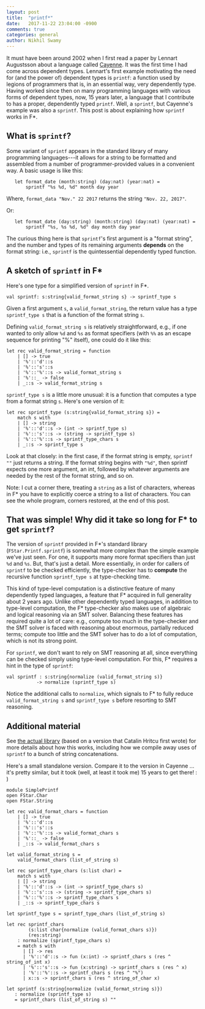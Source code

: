 ```yaml
---
layout: post
title:  "printf*"
date:   2017-11-22 23:04:00 -0900
comments: true
categories: general
author: Nikhil Swamy
---
```


It must have been around 2002 when I first read a paper by Lennart
Augustsson about a language called
[Cayenne](https://dl.acm.org/citation.cfm?doid=289423.289451). It was
the first time I had come across dependent types. Lennart's first
example motivating the need for (and the power of) dependent types is
`printf`: a function used by legions of programmers that is, in an
essential way, very dependently type. Having worked since then on many
programming languages with various forms of dependent types, now, 15
years later, a language that I contribute to has a proper, dependently
typed `printf`. Well, a `sprintf`, but Cayenne's example was also a
`sprintf`. This post is about explaining how `sprintf` works in F*.

## What is `sprintf`?

Some variant of `sprintf` appears in the standard library of many
programming languages---it allows for a string to be formatted and
assembled from a number of programmer-provided values in a convenient
way. A basic usage is like this:

```
   let format_date (month:string) (day:nat) (year:nat) =
       sprintf "%s %d, %d" month day year
```    

Where, `format_data "Nov." 22 2017` returns the string `"Nov. 22, 2017"`.

Or:

```
   let format_date (day:string) (month:string) (day:nat) (year:nat) =
       sprintf "%s, %s %d, %d" day month day year
```

The curious thing here is that `sprintf`'s first argument is a "format
string", and the number and types of its remaining arguments
**depends** on the format string: i.e., `sprintf` is the
quintessential dependently typed function.

## A sketch of `sprintf` in F\*

Here's one type for a simplified version of `sprintf` in F\*.

```
val sprintf: s:string{valid_format_string s} -> sprintf_type s
```

Given a first argument `s`, a `valid_format_string`, the return value
has a type `sprintf_type s` that is a function of the format string
`s`.

Defining `valid_format_string s` is relatively straightforward, e.g.,
if one wanted to only allow `%d` and `%s` as format specifiers (with
`%%` as an escape sequence for printing "%" itself), one could do it
like this:

```
let rec valid_format_string = function
    | [] -> true
    | '%'::'d'::s 
    | '%'::'s'::s 
    | '%'::'%'::s -> valid_format_string s    
    | '%'::_ -> false
    | _::s -> valid_format_string s
```

`sprintf_type s` is a little more unusual: it is a function that
computes a type from a format string `s`. Here's one version of it:

```
let rec sprintf_type (s:string{valid_format_string s}) =
    match s with
    | [] -> string
    | '%'::'d'::s -> (int -> sprintf_type s)
    | '%'::'s'::s -> (string -> sprintf_type s)
    | '%'::'%'::s -> sprintf_type_chars s
    | _::s -> sprintf_type s
```

Look at that closely: in the first case, if the format string is
empty, `sprintf ""` just returns a string. If the format string begins
with `"%d"`, then sprintf expects one more argument, an int, followed
by whatever arguments are needed by the rest of the format string, and
so on.

Note: I cut a corner there, treating a `string` as a list of
characters, whereas in F\* you have to explicitly coerce a string to a
list of characters. You can see the whole program, corners restored,
at the end of this post.

## That was simple! Why did it take so long for F\* to get `sprintf`?

The version of `sprintf` provided in F\*'s standard library
(`FStar.Printf.sprintf`) is somewhat more complex than the simple
example we've just seen. For one, it supports many more format
specifiers than just `%d` and `%s`. But, that's just a detail. More
essentially, in order for callers of `sprintf` to be checked
efficiently, the type-checker has to **compute** the recursive
function `sprintf_type s` at type-checking time.

This kind of type-level computation is a distinctive feature of many
dependently typed languages, a feature that F\* acquired in full
generality about 2 years ago. Unlike other dependently typed
languages, in addition to type-level computation, the F\* type-checker
also makes use of algebraic and logical reasoning via an SMT
solver. Balancing these features has required quite a lot of care:
e.g., compute too much in the type-checker and the SMT solver is faced
with reasoning about enormous, partially reduced terms; compute too
little and the SMT solver has to do a lot of computation, which is not
its strong point.

For `sprintf`, we don't want to rely on SMT reasoning at all, since
everything can be checked simply using type-level computation. For
this, F\* requires a hint in the type of `sprintf`:

```
val sprintf : s:string{normalize (valid_format_string s)}
           -> normalize (sprintf_type s)
```

Notice the additional calls to `normalize`, which signals to F\* to
fully reduce `valid_format_string s` and `sprintf_type s` before
resorting to SMT reasoning.

## Additional material

See [the actual
library](https://github.com/FStarLang/FStar/blob/master/ulib/FStar.Printf.fst)
(based on a version that Catalin Hritcu first wrote) for more details
about how this works, including how we compile away uses of `sprintf`
to a bunch of string concatenations.

Here's a small standalone version. Compare it to the version in
Cayenne ... it's pretty similar, but it took (well, at least it took
me) 15 years to get there! : )

```
module SimplePrintf
open FStar.Char
open FStar.String

let rec valid_format_chars = function
    | [] -> true
    | '%'::'d'::s 
    | '%'::'s'::s 
    | '%'::'%'::s -> valid_format_chars s    
    | '%'::_ -> false
    | _::s -> valid_format_chars s

let valid_format_string s =
    valid_format_chars (list_of_string s)

let rec sprintf_type_chars (s:list char) =
    match s with
    | [] -> string
    | '%'::'d'::s -> (int -> sprintf_type_chars s)
    | '%'::'s'::s -> (string -> sprintf_type_chars s)
    | '%'::'%'::s -> sprintf_type_chars s
    | _::s -> sprintf_type_chars s

let sprintf_type s = sprintf_type_chars (list_of_string s)

let rec sprintf_chars 
        (s:list char{normalize (valid_format_chars s)})
        (res:string)
    : normalize (sprintf_type_chars s)
    = match s with
      | [] -> res
      | '%'::'d'::s -> fun (x:int) -> sprintf_chars s (res ^ string_of_int x)
      | '%'::'s'::s -> fun (x:string) -> sprintf_chars s (res ^ x)
      | '%'::'%'::s -> sprintf_chars s (res ^ "%")
      | x::s -> sprintf_chars s (res ^ string_of_char x)

let sprintf (s:string{normalize (valid_format_string s)})
   : normalize (sprintf_type s)
   = sprintf_chars (list_of_string s) ""
```
